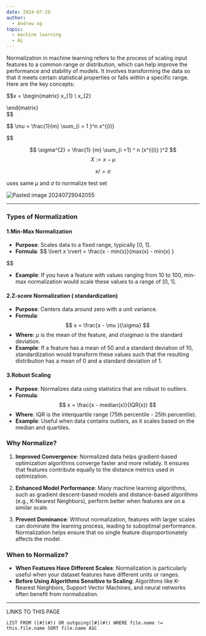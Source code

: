 ```yaml
---
date: 2024-07-29
author:
  - Andrew ng
topic:
  - machine learning
  - Ai
---
```

Normalization in machine learning refers to the process of scaling input features to a common range or distribution, which can help improve the performance and stability of models. It involves transforming the data so that it meets certain statistical properties or falls within a specific range. Here are the key concepts:


$$x = \begin{matrix} x_{1}  \\ x_{2}

\end{matrix}  
$$

$$
\mu = \frac{1}{m} \sum_{i = 1 }^n x^{(i)}

$$

$$
\sigma^{2} = \frac{1} {m} \sum_{i =1} ^ n (x^{(i)} )^2 
$$
$$
X := x - \mu
$$

$$
x / = \sigma
$$

uses same $\mu$ and $\sigma$ to normalize test set 



![Pasted image 20240729042055](Pasted%20image%2020240729042055.png)

---
### Types of Normalization 
#### 1.Min-Max Normalization 
- **Purpose**: Scales data to a fixed range, typically [0, 1].
- **Formula**: 
$$
\lvert x \rvert = \frac{x - min(x)}{max(x) - min(x) }

$$
- **Example**: If you have a feature with values ranging from 10 to 100, min-max normalization would scale these values to a range of [0, 1].
#### 2.Z-score Normalization ( standardization) 
- **Purpose**: Centers data around zero with a unit variance.
- **Formula**: 
$$
x = \frac{x - \mu }{\sigma}
$$
- **Where**: $\mu$ is the mean of the feature, and σ\sigmaσ is the standard deviation.
- **Example**: If a feature has a mean of 50 and a standard deviation of 10, standardization would transform these values such that the resulting distribution has a mean of 0 and a standard deviation of 1.

#### 3.Robust Scaling 
- **Purpose**: Normalizes data using statistics that are robust to outliers.
- **Formula**: 
$$
x = \frac{x - median(x)}{IQR(x)}
$$
- **Where**: IQR is the interquartile range (75th percentile - 25th percentile).
- **Example**: Useful when data contains outliers, as it scales based on the median and quartiles.

### Why Normalize?

1. **Improved Convergence**: Normalized data helps gradient-based optimization algorithms converge faster and more reliably. It ensures that features contribute equally to the distance metrics used in optimization.
    
2. **Enhanced Model Performance**: Many machine learning algorithms, such as gradient descent-based models and distance-based algorithms (e.g., K-Nearest Neighbors), perform better when features are on a similar scale.
    
3. **Prevent Dominance**: Without normalization, features with larger scales can dominate the learning process, leading to suboptimal performance. Normalization helps ensure that no single feature disproportionately affects the model.
    

### When to Normalize?

- **When Features Have Different Scales**: Normalization is particularly useful when your dataset features have different units or ranges.
- **Before Using Algorithms Sensitive to Scaling**: Algorithms like K-Nearest Neighbors, Support Vector Machines, and neural networks often benefit from normalization.

----
LINKS TO THIS PAGE 
```dataview
LIST FROM ([#](#)) OR outgoing([#](#)) WHERE file.name != this.file.name SORT file.name ASC 
```
